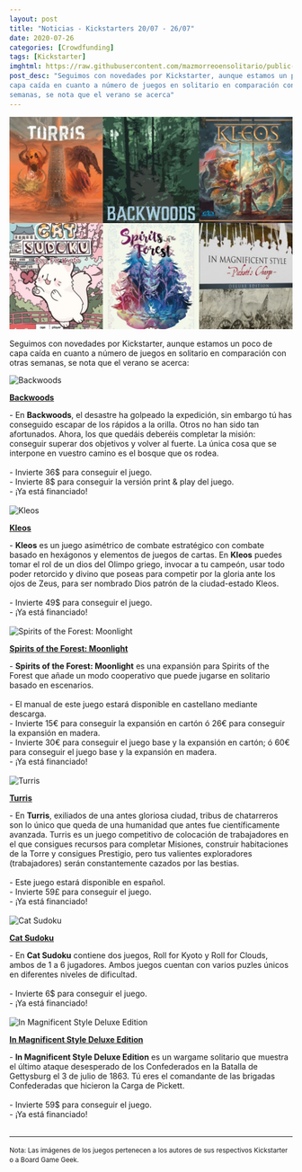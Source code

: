 ```yaml
---
layout: post
title: "Noticias - Kickstarters 20/07 - 26/07"
date: 2020-07-26
categories: [Crowdfunding]
tags: [Kickstarter]
imghtml: https://raw.githubusercontent.com/mazmorreoensolitario/public-images/master/crowdfunding/crowdfunding-20-0720-0726-2.jpg
post_desc: "Seguimos con novedades por Kickstarter, aunque estamos un poco de 
capa caída en cuanto a número de juegos en solitario en comparación con otras 
semanas, se nota que el verano se acerca"
---
```


![](https://raw.githubusercontent.com/mazmorreoensolitario/public-images/master/crowdfunding/crowdfunding-20-0720-0726-2.jpg)

Seguimos con novedades por Kickstarter, aunque estamos un poco de capa caída en
cuanto a número de juegos en solitario en comparación con otras semanas, se
nota que el verano se acerca:

<div class="row">
    <div class="col-md-3">
        <img width="200" height="200"
            src="https://cf.geekdo-images.com/imagepage/img/OXa2S2lv21ztKGMbJVA85iDm-zQ=/fit-in/900x600/filters:no_upscale()/pic5505868.jpg"
            class="img-thumbnail" alt="Backwoods">
    </div>
    <div class="col-md-9">
        <p>
            <a target="_blank" 
                href="https://www.kickstarter.com/projects/mosthighgames/backwoods-cooperative-survival-adventure?ref=mazmorreoensolitario">
            <strong>Backwoods</strong>
            </a>
        </p>
        - En <strong>Backwoods</strong>, el desastre ha golpeado la expedición,
        sin embargo tú has conseguido escapar de los rápidos a la orilla. Otros
        no han sido tan afortunados. Ahora, los que quedáis deberéis completar
        la misión: conseguir superar dos objetivos y volver al fuerte. La única
        cosa que se interpone en vuestro camino es el bosque que os rodea.
        <br>
        <br>
        - Invierte 36$ para conseguir el juego.
        <br>
        - Invierte 8$ para conseguir la versión print & play del juego.
        <br>
        - ¡Ya está financiado!
    </div>
</div>
<br>

<div class="row">
    <div class="col-md-3">
        <img width="200" height="200"
            src="https://cf.geekdo-images.com/imagepage/img/q7tea2wmzxijeqAt_mvrCcCq00Y=/fit-in/900x600/filters:no_upscale()/pic5463222.jpg"
            class="img-thumbnail" alt="Kleos">
    </div>
    <div class="col-md-9">
        <p>
            <a target="_blank" 
                href="https://www.kickstarter.com/projects/jimkav/kleos-by-azure-horizon-games?ref=mazmorreoensolitario">
            <strong>Kleos</strong>
            </a>
        </p>
        - <strong>Kleos</strong> es un juego asimétrico de combate estratégico
        con combate basado en hexágonos y elementos de juegos de cartas. En
        <strong>Kleos</strong> puedes tomar el rol de un dios del Olimpo
        griego, invocar a tu campeón, usar todo poder retorcido y divino que
        poseas para competir por la gloria ante los ojos de Zeus, para ser
        nombrado Dios patrón de la ciudad-estado Kleos. 
        <br>
        <br>
        - Invierte 49$ para conseguir el juego.
        <br>
        - ¡Ya está financiado!
    </div>
</div>
<br>

<div class="row">
    <div class="col-md-3">
        <img width="200" height="200"
            src="https://cf.geekdo-images.com/imagepage/img/W8Xm-nYTjw6nYmcQLPByRSoxMcY=/fit-in/900x600/filters:no_upscale()/pic5491129.jpg"
            class="img-thumbnail" alt="Spirits of the Forest: Moonlight">
    </div>
    <div class="col-md-9">
        <p>
            <a target="_blank" 
                href="https://www.kickstarter.com/projects/gonab/spirits-of-the-forest-moonlight?ref=mazmorreoensolitario">
            <strong>Spirits of the Forest: Moonlight</strong>
            </a>
        </p>
        - <strong>Spirits of the Forest: Moonlight</strong> es una expansión
        para Spirits of the Forest que añade un modo cooperativo que puede
        jugarse en solitario basado en escenarios.
        <br>
        <br>
        - El manual de este juego estará disponible en castellano mediante
          descarga.
          <br>
        - Invierte 15€ para conseguir la expansión en cartón ó 26€ para
        conseguir la expansión en madera.
        <br>
        - Invierte 30€ para conseguir el juego base y la expansión en cartón;
          ó 60€ para conseguir el juego base y la expansión en madera.
        <br>
        - ¡Ya está financiado!
    </div>
</div>
<br>

<div class="row">
    <div class="col-md-3">
        <img width="200" height="200"
            src="https://cf.geekdo-images.com/imagepage/img/6nGBMbpbDaRIp9tGX0KrarKUbK4=/fit-in/900x600/filters:no_upscale()/pic5106420.jpg"
            class="img-thumbnail" alt="Turris">
    </div>
    <div class="col-md-9">
        <p>
            <a target="_blank" 
                href="https://www.kickstarter.com/projects/apboardgames/turris-0?ref=mazmorreoensolitario">
            <strong>Turris</strong>
            </a>
        </p>
        - En <strong>Turris</strong>, exiliados de una antes gloriosa ciudad,
        tribus de chatarreros son lo único que queda de una humanidad que antes
        fue científicamente avanzada. Turris es un juego competitivo de
        colocación de trabajadores en el que consigues recursos para completar
        Misiones, construir habitaciones de la Torre y consigues Prestigio,
        pero tus valientes exploradores (trabajadores) serán constantemente
        cazados por las bestias.
        <br>
        <br>
        - Este juego estará disponible en español.
        <br>
        - Invierte 59£ para conseguir el juego.
        <br>
        - ¡Ya está financiado!
    </div>
</div>
<br>

<div class="row">
    <div class="col-md-3">
        <img width="200" height="200"
            src="https://cf.geekdo-images.com/imagepage/img/OHqcFzFG_N4-3XeyLNtTy4lS-QY=/fit-in/900x600/filters:no_upscale()/pic4944148.jpg"
            class="img-thumbnail" alt="Cat Sudoku">
    </div>
    <div class="col-md-9">
        <p>
            <a target="_blank" 
                href="https://www.kickstarter.com/projects/tatewu/cat-sudoku-roll-and-write-games-for-tabletop-simulator?ref=mazmorreoensolitario">
            <strong>Cat Sudoku</strong>
            </a>
        </p>
        - En <strong>Cat Sudoku</strong> contiene dos juegos, Roll for Kyoto y
        Roll for Clouds, ambos de 1 a 6 jugadores. Ambos juegos cuentan con
        varios puzles únicos en diferentes niveles de dificultad. 
        <br>
        <br>
        - Invierte 6$ para conseguir el juego.
        <br>
        - ¡Ya está financiado!
    </div>
</div>
<br>

<div class="row">
    <div class="col-md-3">
        <img width="200" height="200"
            src="https://ksr-ugc.imgix.net/assets/029/928/405/3d453f585c12c96383672ff6a20c0869_original.jpg?ixlib=rb-2.1.0&w=680&fit=max&v=1595543351&auto=format&frame=1&q=92&s=6914f7ddcc6dabebce436b3fa588ecd7"
            class="img-thumbnail" alt="In Magnificent Style Deluxe Edition">
    </div>
    <div class="col-md-9">
        <p>
            <a target="_blank" 
                href="https://www.kickstarter.com/projects/1456271622/in-magnificent-style-deluxe-edition?ref=mazmorreoensolitario">
            <strong>In Magnificent Style Deluxe Edition</strong>
            </a>
        </p>
        - <strong>In Magnificent Style Deluxe Edition</strong> es un wargame
        solitario que muestra el último ataque desesperado de los Confederados
        en la Batalla de Gettysburg el 3 de julio de 1863. Tú eres el
        comandante de las brigadas Confederadas que hicieron la Carga de
        Pickett.
        <br>
        <br>
        - Invierte 59$ para conseguir el juego.
        <br>
        - ¡Ya está financiado!
    </div>
</div>
<br>


<hr>

<small>Nota: Las imágenes de los juegos pertenecen a los autores de sus
respectivos Kickstarter o a Board Game Geek.</small>
